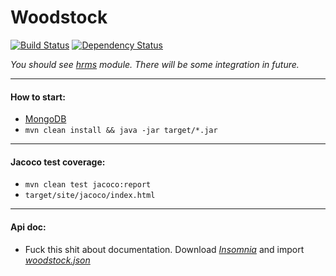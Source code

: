# Woodstock
[![Build Status](https://travis-ci.org/solairerove/woodstock.svg?branch=master)](https://travis-ci.org/solairerove/woodstock)
[![Dependency Status](https://www.versioneye.com/user/projects/57e682d979806f002f4ab840/badge.svg?style=flat-square)](https://www.versioneye.com/user/projects/57e682d979806f002f4ab840)

*You should see [hrms](https://github.com/vlsidlyarevich/unity) module. There will be some integration in future.*

___

#### How to start:

* [MongoDB](https://github.com/solairerove/docker/tree/master/db/mongodb)
* `mvn clean install && java -jar target/*.jar`

____

#### Jacoco test coverage:

* `mvn clean test jacoco:report`
* `target/site/jacoco/index.html`

___

#### Api doc:

* Fuck this shit about documentation. Download *[Insomnia](https://insomnia.rest/download/#ubuntu)* and import *[woodstock.json](https://goo.gl/wZeKf1)*

